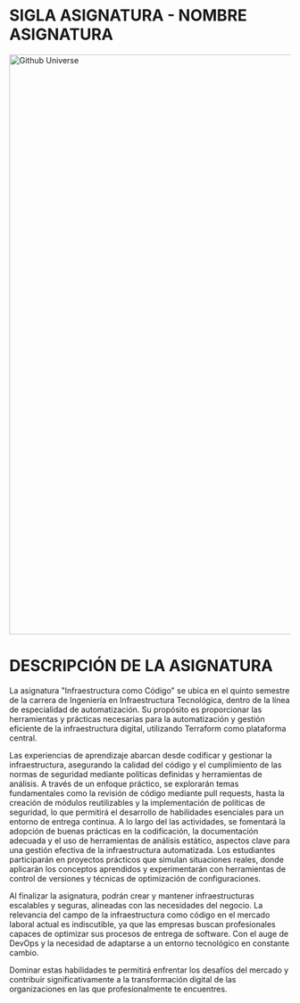 # SIGLA ASIGNATURA - NOMBRE ASIGNATURA

<p align="left" style="text-align:left;">
  <a href="https://www.duoc.cl/">
    <img alt="Github Universe" src="img/logo.png" width="1040"/>
  </a>
</p>

# DESCRIPCIÓN DE LA ASIGNATURA

La asignatura "Infraestructura como Código" se ubica en el quinto semestre de la carrera de Ingeniería en Infraestructura Tecnológica, dentro de la línea de especialidad de automatización. Su propósito es proporcionar  las herramientas y prácticas necesarias para la automatización y gestión eficiente de la infraestructura digital, utilizando Terraform como plataforma central.

Las experiencias de aprendizaje abarcan desde  codificar y gestionar la infraestructura, asegurando la calidad del código y el cumplimiento de las normas de seguridad mediante políticas definidas y herramientas de análisis. A través de un enfoque práctico, se explorarán temas fundamentales como la revisión de código mediante pull requests, hasta  la creación de módulos reutilizables y la implementación de políticas de seguridad, lo que permitirá el desarrollo de habilidades esenciales para un entorno de entrega continua. A lo largo del las actividades, se fomentará la adopción de buenas prácticas en la codificación, la documentación adecuada y el uso de herramientas de análisis estático, aspectos clave para una gestión efectiva de la infraestructura automatizada. Los estudiantes participarán en proyectos prácticos que simulan situaciones reales, donde aplicarán los conceptos aprendidos y experimentarán con herramientas de control de versiones y técnicas de optimización de configuraciones.

Al finalizar la asignatura, podrán  crear y mantener infraestructuras escalables y seguras, alineadas con las necesidades del negocio. La relevancia del campo de la infraestructura como código en el mercado laboral actual es indiscutible, ya que las empresas buscan profesionales capaces de optimizar sus procesos de entrega de software. Con el auge de DevOps y la necesidad de adaptarse a un entorno tecnológico en constante cambio.

Dominar estas habilidades te  permitirá  enfrentar los desafíos del mercado y contribuir significativamente a la transformación digital de las organizaciones en las que profesionalmente te encuentres. 
